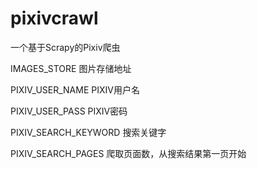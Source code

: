 # pixivcrawl
一个基于Scrapy的Pixiv爬虫

IMAGES_STORE 图片存储地址

PIXIV_USER_NAME PIXIV用户名

PIXIV_USER_PASS PIXIV密码

PIXIV_SEARCH_KEYWORD 搜索关键字

PIXIV_SEARCH_PAGES 爬取页面数，从搜索结果第一页开始
